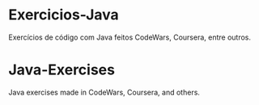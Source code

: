 # Exercicios-Java
Exercícios de código com Java feitos CodeWars, Coursera, entre outros.

# Java-Exercises
Java exercises made in CodeWars, Coursera, and others.
